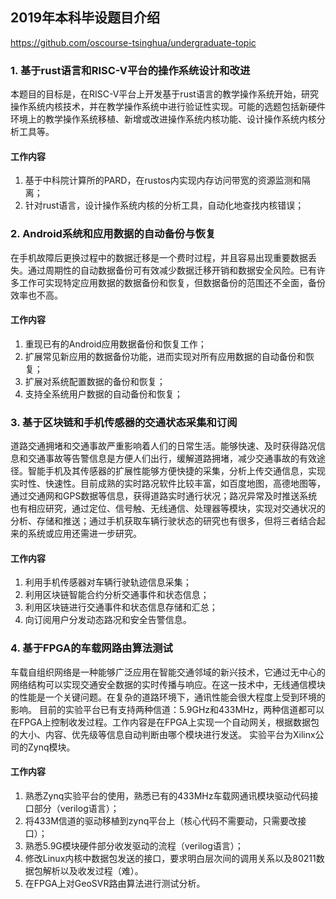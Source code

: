 ## 2019年本科毕设题目介绍

https://github.com/oscourse-tsinghua/undergraduate-topic

### 1. 基于rust语言和RISC-V平台的操作系统设计和改进

本题目的目标是，在RISC-V平台上开发基于rust语言的教学操作系统开始，研究操作系统内核技术，并在教学操作系统中进行验证性实现。可能的选题包括新硬件环境上的教学操作系统移植、新增或改进操作系统内核功能、设计操作系统内核分析工具等。

#### 工作内容

1. 基于中科院计算所的PARD，在rustos内实现内存访问带宽的资源监测和隔离；
2. 针对rust语言，设计操作系统内核的分析工具，自动化地查找内核错误；

### 2. Android系统和应用数据的自动备份与恢复

在手机故障后更换过程中的数据迁移是一个费时过程，并且容易出现重要数据丢失。通过周期性的自动数据备份可有效减少数据迁移开销和数据安全风险。已有许多工作可实现特定应用数据的数据备份和恢复，但数据备份的范围还不全面，备份效率也不高。

#### 工作内容

1. 重现已有的Android应用数据备份和恢复工作；
2. 扩展常见新应用的数据备份功能，进而实现对所有应用数据的自动备份和恢复；
3. 扩展对系统配置数据的备份和恢复；
4. 支持全系统用户数据的自动备份和恢复；

### 3. 基于区块链和手机传感器的交通状态采集和订阅

道路交通拥堵和交通事故严重影响着人们的日常生活。能够快速、及时获得路况信息和交通事故等告警信息是方便人们出行，缓解道路拥堵，减少交通事故的有效途径。智能手机及其传感器的扩展性能够方便快捷的采集，分析上传交通信息，实现实时性、快速性。目前成熟的实时路况软件比较丰富，如百度地图，高德地图等，通过交通网和GPS数据等信息，获得道路实时通行状况；路况异常及时推送系统也有相应研究，通过定位、信号触、无线通信、处理器等模块，实现对交通状况的分析、存储和推送；通过手机获取车辆行驶状态的研究也有很多，但将三者结合起来的系统或应用还需进一步研究。

#### 工作内容

1. 利用手机传感器对车辆行驶轨迹信息采集；
2. 利用区块链智能合约分析交通事件和状态信息；
3. 利用区块链进行交通事件和状态信息存储和汇总；
4. 向订阅用户分发动态路况和安全告警信息。

### 4. 基于FPGA的车载网路由算法测试

车载自组织网络是一种能够广泛应用在智能交通邻域的新兴技术，它通过无中心的网络结构可以实现交通安全数据的实时传播与响应。在这一技术中，无线通信模块的性能是一个关键问题。在复杂的道路环境下，通讯性能会很大程度上受到环境的影响。
目前的实验平台已有支持两种信道：5.9GHz和433MHz，两种信道都可以在FPGA上控制收发过程。工作内容是在FPGA上实现一个自动网关，根据数据包的大小、内容、优先级等信息自动判断由哪个模块进行发送。
实验平台为Xilinx公司的Zynq模块。

#### 工作内容

1. 熟悉Zynq实验平台的使用，熟悉已有的433MHz车载网通讯模块驱动代码接口部分（verilog语言）；
2. 将433M信道的驱动移植到zynq平台上（核心代码不需要动，只需要改接口）；
3. 熟悉5.9G模块硬件部分收发驱动的流程（verilog语言）；
4. 修改Linux内核中数据包发送的接口，要求明白层次间的调用关系以及80211数据包解析以及收发过程（难）。
5. 在FPGA上对GeoSVR路由算法进行测试分析。
